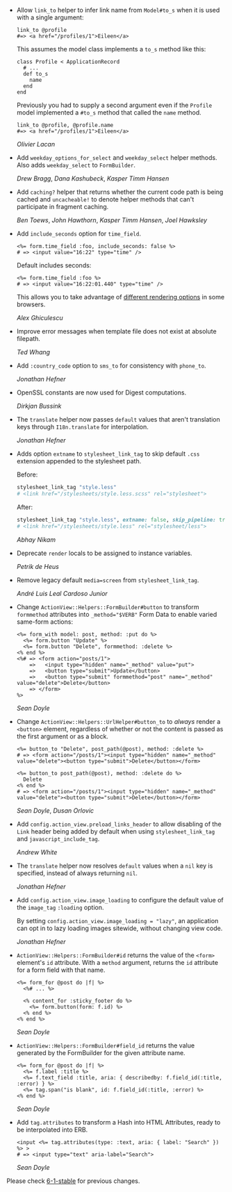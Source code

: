 *   Allow `link_to` helper to infer link name from `Model#to_s` when it 
    is used with a single argument:

        link_to @profile
        #=> <a href="/profiles/1">Eileen</a>

    This assumes the model class implements a `to_s` method like this: 

        class Profile < ApplicationRecord 
          # ...
          def to_s
            name
          end
        end

    Previously you had to supply a second argument even if the `Profile`
    model implemented a `#to_s` method that called the `name` method.

        link_to @profile, @profile.name
        #=> <a href="/profiles/1">Eileen</a>

    *Olivier Lacan*

*   Add `weekday_options_for_select` and `weekday_select` helper methods. Also adds `weekday_select` to `FormBuilder`.

    *Drew Bragg*, *Dana Kashubeck*, *Kasper Timm Hansen*

*   Add `caching?` helper that returns whether the current code path is being cached and `uncacheable!` to denote helper methods that can't participate in fragment caching.

    *Ben Toews*, *John Hawthorn*, *Kasper Timm Hansen*, *Joel Hawksley*

*   Add `include_seconds` option for `time_field`.

        <%= form.time_field :foo, include_seconds: false %>
        # => <input value="16:22" type="time" />

    Default includes seconds:

        <%= form.time_field :foo %>
        # => <input value="16:22:01.440" type="time" />

    This allows you to take advantage of [different rendering options](https://developer.mozilla.org/en-US/docs/Web/HTML/Element/input/time#time_value_format) in some browsers.

    *Alex Ghiculescu*

*   Improve error messages when template file does not exist at absolute filepath.

    *Ted Whang*

*   Add `:country_code` option to `sms_to` for consistency with `phone_to`.

    *Jonathan Hefner*

*   OpenSSL constants are now used for Digest computations.

    *Dirkjan Bussink*

*   The `translate` helper now passes `default` values that aren't
    translation keys through `I18n.translate` for interpolation.

    *Jonathan Hefner*

*   Adds option `extname` to `stylesheet_link_tag` to skip default
    `.css` extension appended to the stylesheet path.

    Before:

    ```ruby
    stylesheet_link_tag "style.less"
    # <link href="/stylesheets/style.less.scss" rel="stylesheet">
    ```

    After:

    ```ruby
    stylesheet_link_tag "style.less", extname: false, skip_pipeline: true, rel: "stylesheet/less"
    # <link href="/stylesheets/style.less" rel="stylesheet/less">
    ```

    *Abhay Nikam*

*   Deprecate `render` locals to be assigned to instance variables.

    *Petrik de Heus*

*   Remove legacy default `media=screen` from `stylesheet_link_tag`.

    *André Luis Leal Cardoso Junior*

*   Change `ActionView::Helpers::FormBuilder#button` to transform `formmethod`
    attributes into `_method="$VERB"` Form Data to enable varied same-form actions:

        <%= form_with model: post, method: :put do %>
          <%= form.button "Update" %>
          <%= form.button "Delete", formmethod: :delete %>
        <% end %>
        <%# => <form action="posts/1">
            =>   <input type="hidden" name="_method" value="put">
            =>   <button type="submit">Update</button>
            =>   <button type="submit" formmethod="post" name="_method" value="delete">Delete</button>
            => </form>
        %>

    *Sean Doyle*

*   Change `ActionView::Helpers::UrlHelper#button_to` to *always* render a
    `<button>` element, regardless of whether or not the content is passed as
    the first argument or as a block.

        <%= button_to "Delete", post_path(@post), method: :delete %>
        # => <form action="/posts/1"><input type="hidden" name="_method" value="delete"><button type="submit">Delete</button></form>

        <%= button_to post_path(@post), method: :delete do %>
          Delete
        <% end %>
        # => <form action="/posts/1"><input type="hidden" name="_method" value="delete"><button type="submit">Delete</button></form>

    *Sean Doyle*, *Dusan Orlovic*

*   Add `config.action_view.preload_links_header` to allow disabling of
    the `Link` header being added by default when using `stylesheet_link_tag`
    and `javascript_include_tag`.

    *Andrew White*

*   The `translate` helper now resolves `default` values when a `nil` key is
    specified, instead of always returning `nil`.

    *Jonathan Hefner*

*   Add `config.action_view.image_loading` to configure the default value of
    the `image_tag` `:loading` option.

    By setting `config.action_view.image_loading = "lazy"`, an application can opt in to
    lazy loading images sitewide, without changing view code.

    *Jonathan Hefner*

*   `ActionView::Helpers::FormBuilder#id` returns the value
    of the `<form>` element's `id` attribute. With a `method` argument, returns
    the `id` attribute for a form field with that name.

        <%= form_for @post do |f| %>
          <%# ... %>

          <% content_for :sticky_footer do %>
            <%= form.button(form: f.id) %>
          <% end %>
        <% end %>

    *Sean Doyle*

*   `ActionView::Helpers::FormBuilder#field_id` returns the value generated by
    the FormBuilder for the given attribute name.

        <%= form_for @post do |f| %>
          <%= f.label :title %>
          <%= f.text_field :title, aria: { describedby: f.field_id(:title, :error) } %>
          <%= tag.span("is blank", id: f.field_id(:title, :error) %>
        <% end %>

    *Sean Doyle*

*   Add `tag.attributes` to transform a Hash into HTML Attributes, ready to be
    interpolated into ERB.

        <input <%= tag.attributes(type: :text, aria: { label: "Search" }) %> >
        # => <input type="text" aria-label="Search">

    *Sean Doyle*


Please check [6-1-stable](https://github.com/rails/rails/blob/6-1-stable/actionview/CHANGELOG.md) for previous changes.
